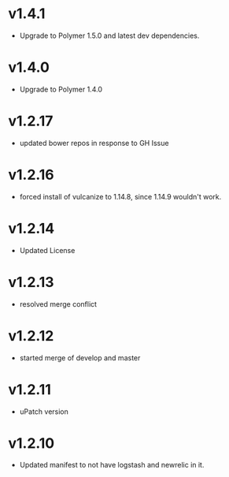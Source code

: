 v1.4.1
===================
* Upgrade to Polymer 1.5.0 and latest dev dependencies.

v1.4.0
===================
* Upgrade to Polymer 1.4.0

v1.2.17
===================
* updated bower repos in response to GH Issue

v1.2.16
===================
* forced install of vulcanize to 1.14.8, since 1.14.9 wouldn't work.

v1.2.14
===================
* Updated License

v1.2.13
===================
* resolved merge conflict

v1.2.12
===================
* started merge of develop and master

v1.2.11
===================
* uPatch version

v1.2.10
===================
* Updated manifest to not have logstash and newrelic in it.
